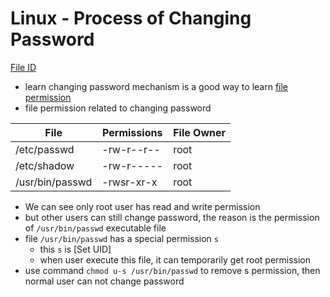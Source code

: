 # Linux - Process of Changing Password

[File ID](linux-file-id.md)

- learn changing password mechanism is a good way to learn [file permission](linux-file-permission.md)
- file permission related to changing password

| File              | Permissions | File Owner  |
| ----------------- | ----------- | ----------- |
| /etc/passwd       | -rw-r--r--  | root        |
| /etc/shadow       | -rw-r-----  | root        |
| /usr/bin/passwd   | -rwsr-xr-x  | root        |

- We can see only root user has read and write permission
- but other users can still change password, the reason is the permission of `/usr/bin/passwd` executable file
- file `/usr/bin/passwd` has a special permission `s`
  - this `s` is [Set UID]
  - when user execute this file, it can temporarily get root permission
- use command `chmod u-s /usr/bin/passwd` to remove s permission, then normal user can not change password
